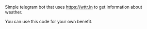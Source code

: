 Simple telegram bot that uses https://wttr.in to get information about weather.

You can use this code for your own benefit.